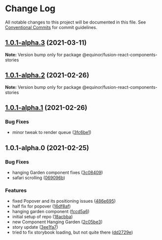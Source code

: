 # Change Log

All notable changes to this project will be documented in this file.
See [Conventional Commits](https://conventionalcommits.org) for commit guidelines.

## [1.0.1-alpha.3](https://github.com/equinor/fusion-react-components/compare/@equinor/fusion-react-components-stories@1.0.1-alpha.2...@equinor/fusion-react-components-stories@1.0.1-alpha.3) (2021-03-11)

**Note:** Version bump only for package @equinor/fusion-react-components-stories






## [1.0.1-alpha.2](https://github.com/equinor/fusion-react-components/compare/@equinor/fusion-react-components-stories@1.0.1-alpha.1...@equinor/fusion-react-components-stories@1.0.1-alpha.2) (2021-02-26)

**Note:** Version bump only for package @equinor/fusion-react-components-stories





## [1.0.1-alpha.1](https://github.com/equinor/fusion-react-components/compare/@equinor/fusion-react-components-stories@1.0.1-alpha.0...@equinor/fusion-react-components-stories@1.0.1-alpha.1) (2021-02-26)


### Bug Fixes

* minor tweak to render queue ([3fc6be1](https://github.com/equinor/fusion-react-components/commit/3fc6be1c11531e5ccb9d9b8416edb9bb14afe311))





## 1.0.1-alpha.0 (2021-02-25)


### Bug Fixes

* hanging Garden component fixes ([3c08409](https://github.com/equinor/fusion-react-components/commit/3c0840943bb6cac3ee3309e304bbf78a8bd4c449))
* safari scrolling ([069096b](https://github.com/equinor/fusion-react-components/commit/069096b1570655e393ad40c65e1667579c1bdebc))


### Features

* fixed Popover and its positioning issues ([486e695](https://github.com/equinor/fusion-react-components/commit/486e69504b01e2ecd2391e9eaae8d0160a9ab314))
* half fix for popover ([16df8af](https://github.com/equinor/fusion-react-components/commit/16df8af43f7ec7a5cc96446bdc9eed9323be14db))
* hanging garden component ([fccd5a6](https://github.com/equinor/fusion-react-components/commit/fccd5a6e96f055c8e1e0c802596a5e7d995bb008))
* initial setup of repo ([18acbba](https://github.com/equinor/fusion-react-components/commit/18acbbac12af1e47f9c837278fe055286044b5d8))
* new Component Hanging Garden ([2c05be3](https://github.com/equinor/fusion-react-components/commit/2c05be3c9c2f4e957657171a08e021bf4632d3ff))
* story update ([3ee1fa7](https://github.com/equinor/fusion-react-components/commit/3ee1fa7933df18c4a08ab26c9ed16de9bcb158f1))
* tried to fix storybook loading, but not quite there ([dd2729e](https://github.com/equinor/fusion-react-components/commit/dd2729ea6414118f4c6e33d6240ec7359d70edb2))
